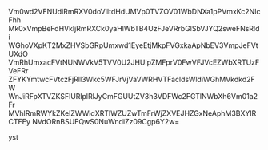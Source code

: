 Vm0wd2VFNUdiRmRXV0doVlltdHdUMVp0TVZOV01WbDNXa1pPVmxKc2NIcFhh
Mk0xVmpBeFdHVkljRmRXCk0yaHlWbTB4UzFJeVRrbGlSbVJYQ2sweFNsRldi
WGhoVXpKT2MxZHVSbGRpUmxwd1EyeEtjMkpFVGxkaApNbEV3VmpJeFVtUXdO
VmRhUmxacFVtNUNWVkV5TVV0U2JHUlpZMFprV0FwVFJVcEZWbXRTUzFVeFRr
ZFYKYmtwcFVtczFjRll3Wkc5WFJrVjVaVWRHVTFacldsWldiWGhMVkdkd2FW
WnJiRFpXTVZKSFlURlplRlJyCmFGUUtZV3h3VDFWc2FGTlNWbXh6Vm01a2Fr
MVhlRmRWYkZKelZWWldXRTlWZUZwTmFrWjZXVEJHZGxNeAphM3BXYlRCTFEy
NVdORnBSUFQwS0NuWndiZz09Cgp6Y2w=

yst